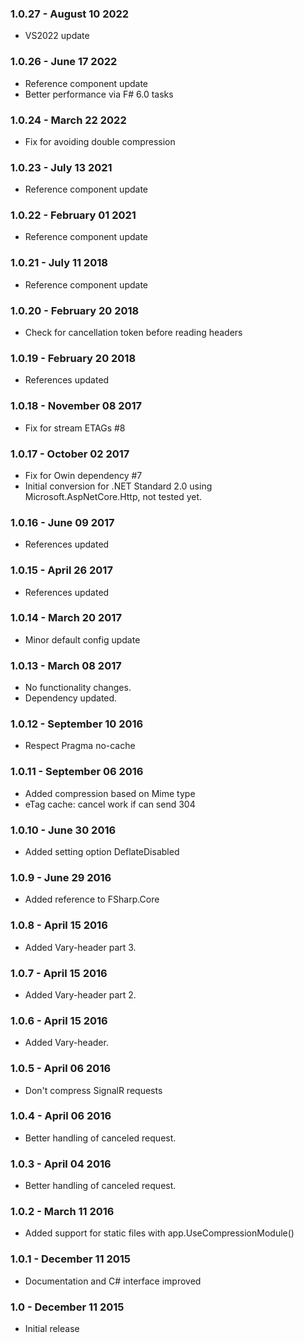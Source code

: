### 1.0.27 - August 10 2022
* VS2022 update

### 1.0.26 - June 17 2022
* Reference component update
* Better performance via F# 6.0 tasks

### 1.0.24 - March 22 2022
* Fix for avoiding double compression

### 1.0.23 - July 13 2021
* Reference component update

### 1.0.22 - February 01 2021
* Reference component update

### 1.0.21 - July 11 2018
* Reference component update

### 1.0.20 - February 20 2018
* Check for cancellation token before reading headers

### 1.0.19 - February 20 2018
* References updated

### 1.0.18 - November 08 2017
* Fix for stream ETAGs #8

### 1.0.17 - October 02 2017
* Fix for Owin dependency #7
* Initial conversion for .NET Standard 2.0 using Microsoft.AspNetCore.Http, not tested yet.

### 1.0.16 - June 09 2017
* References updated

### 1.0.15 - April 26 2017
* References updated

### 1.0.14 - March 20 2017
* Minor default config update

### 1.0.13 - March 08 2017
* No functionality changes.
* Dependency updated.

### 1.0.12 - September 10 2016
* Respect Pragma no-cache

### 1.0.11 - September 06 2016
* Added compression based on Mime type
* eTag cache: cancel work if can send 304

### 1.0.10 - June 30 2016
* Added setting option DeflateDisabled

### 1.0.9 - June 29 2016
* Added reference to FSharp.Core

### 1.0.8 - April 15 2016
* Added Vary-header part 3.

### 1.0.7 - April 15 2016
* Added Vary-header part 2.

### 1.0.6 - April 15 2016
* Added Vary-header.

### 1.0.5 - April 06 2016
* Don't compress SignalR requests

### 1.0.4 - April 06 2016
* Better handling of canceled request.

### 1.0.3 - April 04 2016
* Better handling of canceled request.

### 1.0.2 - March 11 2016
* Added support for static files with app.UseCompressionModule()

### 1.0.1 - December 11 2015
* Documentation and C# interface improved

### 1.0 - December 11 2015
* Initial release
